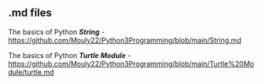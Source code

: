 <h2> .md files </h2>

The basics of Python ***String*** - https://github.com/Mouly22/Python3Programming/blob/main/String.md

The basics of Python ***Turtle Module*** - https://github.com/Mouly22/Python3Programming/blob/main/Turtle%20Module/turtle.md
